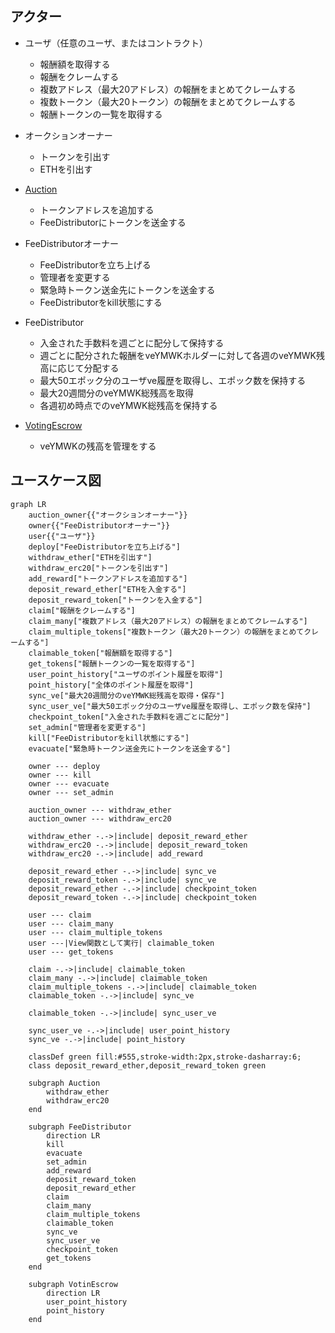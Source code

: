 ## アクター

- ユーザ（任意のユーザ、またはコントラクト）
  - 報酬額を取得する
  - 報酬をクレームする
  - 複数アドレス（最大20アドレス）の報酬をまとめてクレームする
  - 複数トークン（最大20トークン）の報酬をまとめてクレームする
  - 報酬トークンの一覧を取得する
- オークションオーナー
  - トークンを引出す
  - ETHを引出す
- [Auction](../Template/index.md)
  - トークンアドレスを追加する
  - FeeDistributorにトークンを送金する
- FeeDistributorオーナー
  - FeeDistributorを立ち上げる
  - 管理者を変更する
  - 緊急時トークン送金先にトークンを送金する
  - FeeDistributorをkill状態にする
- FeeDistributor

  - 入金された手数料を週ごとに配分して保持する
  - 週ごとに配分された報酬をveYMWKホルダーに対して各週のveYMWK残高に応じて分配する
  - 最大50エポック分のユーザve履歴を取得し、エポック数を保持する
  - 最大20週間分のveYMWK総残高を取得
  - 各週初め時点でのveYMWK総残高を保持する

- [VotingEscrow](./index.md)
  - veYMWKの残高を管理をする

## ユースケース図

```mermaid
graph LR
    auction_owner{{"オークションオーナー"}}
    owner{{"FeeDistributorオーナー"}}
    user{{"ユーザ"}}
    deploy["FeeDistributorを立ち上げる"]
    withdraw_ether["ETHを引出す"]
    withdraw_erc20["トークンを引出す"]
    add_reward["トークンアドレスを追加する"]
    deposit_reward_ether["ETHを入金する"]
    deposit_reward_token["トークンを入金する"]
    claim["報酬をクレームする"]
    claim_many["複数アドレス（最大20アドレス）の報酬をまとめてクレームする"]
    claim_multiple_tokens["複数トークン（最大20トークン）の報酬をまとめてクレームする"]
    claimable_token["報酬額を取得する"]
    get_tokens["報酬トークンの一覧を取得する"]
    user_point_history["ユーザのポイント履歴を取得"]
    point_history["全体のポイント履歴を取得"]
    sync_ve["最大20週間分のveYMWK総残高を取得・保存"]
    sync_user_ve["最大50エポック分のユーザve履歴を取得し、エポック数を保持"]
    checkpoint_token["入金された手数料を週ごとに配分"]
    set_admin["管理者を変更する"]
    kill["FeeDistributorをkill状態にする"]
    evacuate["緊急時トークン送金先にトークンを送金する"]

    owner --- deploy
    owner --- kill
    owner --- evacuate
    owner --- set_admin

    auction_owner --- withdraw_ether
    auction_owner --- withdraw_erc20

    withdraw_ether -.->|include| deposit_reward_ether
    withdraw_erc20 -.->|include| deposit_reward_token
    withdraw_erc20 -.->|include| add_reward

    deposit_reward_ether -.->|include| sync_ve
    deposit_reward_token -.->|include| sync_ve
    deposit_reward_ether -.->|include| checkpoint_token
    deposit_reward_token -.->|include| checkpoint_token

    user --- claim
    user --- claim_many
    user --- claim_multiple_tokens
    user ---|View関数として実行| claimable_token
    user --- get_tokens

    claim -.->|include| claimable_token
    claim_many -.->|include| claimable_token
    claim_multiple_tokens -.->|include| claimable_token
    claimable_token -.->|include| sync_ve

    claimable_token -.->|include| sync_user_ve

    sync_user_ve -.->|include| user_point_history
    sync_ve -.->|include| point_history

    classDef green fill:#555,stroke-width:2px,stroke-dasharray:6;
    class deposit_reward_ether,deposit_reward_token green

    subgraph Auction
        withdraw_ether
        withdraw_erc20
    end

    subgraph FeeDistributor
        direction LR
        kill
        evacuate
        set_admin
        add_reward
        deposit_reward_token
        deposit_reward_ether
        claim
        claim_many
        claim_multiple_tokens
        claimable_token
        sync_ve
        sync_user_ve
        checkpoint_token
        get_tokens
    end

    subgraph VotinEscrow
        direction LR
        user_point_history
        point_history
    end

```
